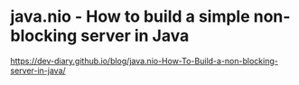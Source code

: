# java.nio - How to build a simple non-blocking server in Java
https://dev-diary.github.io/blog/java.nio-How-To-Build-a-non-blocking-server-in-java/
